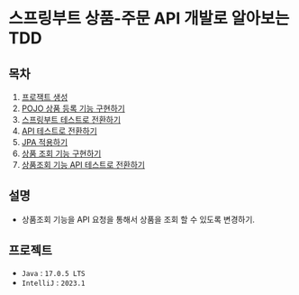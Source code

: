 # 스프링부트 상품-주문 API 개발로 알아보는 TDD

## 목차
1. [프로잭트 생성]
2. [POJO 상품 등록 기능 구현하기]
3. [스프링부트 테스트로 전환하기]
4. [API 테스트로 전환하기]
5. [JPA 적용하기]
6. [상품 조회 기능 구현하기]
7. [상품조회 기능 API 테스트로 전환하기]

## 설명
- 상품조회 기능을 API 요청을 통해서 상품을 조회 할 수 있도록 변경하기.

## 프로젝트
- `Java` : `17.0.5 LTS`
- `IntelliJ` : `2023.1`

<!-- Links -->
[프로잭트 생성]: https://github.com/thisiswoo/product-order-service/tree/1.%ED%94%84%EB%A1%9C%EC%A0%9D%ED%8A%B8%EC%83%9D%EC%84%B1
[POJO 상품 등록 기능 구현하기]: https://github.com/thisiswoo/product-order-service/tree/2.POJO_%EC%83%81%ED%92%88%EB%93%B1%EB%A1%9D_%EA%B8%B0%EB%8A%A5_%EA%B5%AC%ED%98%84%ED%95%98%EA%B8%B0
[스프링부트 테스트로 전환하기]: https://github.com/thisiswoo/product-order-service/tree/3.%EC%8A%A4%ED%94%84%EB%A7%81%EB%B6%80%ED%8A%B8_%ED%85%8C%EC%8A%A4%ED%8A%B8%EB%A1%9C_%EC%A0%84%ED%99%98%ED%95%98%EA%B8%B0
[API 테스트로 전환하기]: https://github.com/thisiswoo/product-order-service/tree/4.API_%ED%85%8C%EC%8A%A4%ED%8A%B8%EB%A1%9C_%EC%A0%84%ED%99%98%ED%95%98%EA%B8%B0
[우아한 ATDD]: https://www.youtube.com/watch?v=ITVpmjM4mUE&t=270
[JPA 적용하기]: https://github.com/thisiswoo/product-order-service/tree/5.JPA_%EC%A0%81%EC%9A%A9%ED%95%98%EA%B8%B0 
[상품 조회 기능 구현하기]: https://github.com/thisiswoo/product-order-service/tree/6.%EC%83%81%ED%92%88%EC%A1%B0%ED%9A%8C_%EA%B8%B0%EB%8A%A5_%EA%B5%AC%ED%98%84%ED%95%98%EA%B8%B0
[상품조회 기능 API 테스트로 전환하기]: https://github.com/thisiswoo/product-order-service/tree/7.%EC%83%81%ED%92%88%EC%A1%B0%ED%9A%8C_%EA%B8%B0%EB%8A%A5%EC%9D%84_API_%ED%85%8C%EC%8A%A4%ED%8A%B8%EB%A1%9C_%EC%A0%84%ED%99%98%ED%95%98%EA%B8%B0